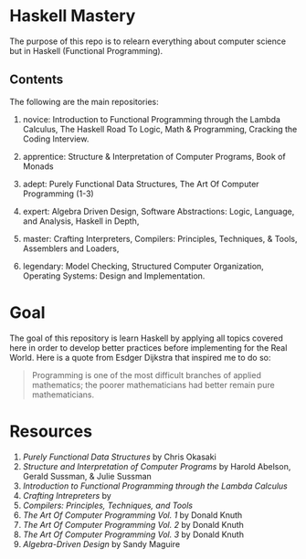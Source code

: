 # Haskell Mastery
The purpose of this repo is to relearn everything about computer science but in
Haskell (Functional Programming).

## Contents
The following are the main repositories:

1. novice: Introduction to Functional Programming through the Lambda Calculus, 
           The Haskell Road To Logic, Math & Programming, Cracking the Coding
           Interview.

2. apprentice: Structure & Interpretation of Computer Programs, Book of Monads

3. adept: Purely Functional Data Structures, The Art Of Computer Programming (1-3)

4. expert: Algebra Driven Design, Software Abstractions: Logic, Language, and Analysis, 
           Haskell in Depth, 

5. master: Crafting Interpreters, Compilers: Principles, Techniques, & Tools, 
           Assemblers and Loaders,
             

6. legendary: Model Checking, Structured Computer Organization, 
              Operating Systems: Design and Implementation.

# Goal
The goal of this repository is learn Haskell by applying all topics covered
here in order to develop better practices before implementing for the Real
World. Here is a quote from Esdger Dijkstra that inspired me to do so:
> Programming is one of the most difficult branches of applied mathematics; the
> poorer mathematicians had better remain pure mathematicians.

# Resources
1. *Purely Functional Data Structures* by Chris Okasaki
2. *Structure and Interpretation of Computer Programs* by Harold Abelson, Gerald Sussman, & Julie Sussman
3. *Introduction to Functional Programming through the Lambda Calculus*
4. *Crafting Intrepreters* by 
5. *Compilers: Principles, Techniques, and Tools*  
6. *The Art Of Computer Programming Vol. 1* by Donald Knuth
7. *The Art Of Computer Programming Vol. 2* by Donald Knuth
8. *The Art Of Computer Programming Vol. 3* by Donald Knuth
9. *Algebra-Driven Design* by Sandy Maguire
